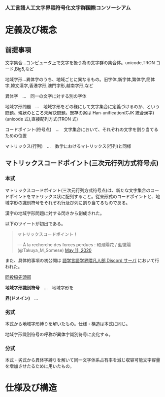 ### 人工言語人工文字界隈符号化文字群国際コンソーシアム

# 定義及び概念

## 前提事項

文字集合…コンピュータ上で文字を扱う為の文字群の集合体。unicode,TRON コード,Big5,など

地域字形…異体字のうち、地域ごとに異なるもの。旧字体,新字体,繁体字,簡体字,韓文漢字,香港字形,澳門字形,越南字形,など

異体字　...　同一の文字に対する別の字体

地域字形問題　...　地域字形をどの様にして文字集合に定義づけるのか、という問題。現状のところ未解決問題。既存の案は Han-unification(CJK 統合漢字)(unicode 式),直接配列方式(TRON 式)

コードポイント(符号点)　...　文字集合において、それぞれの文字を割り当てるための位置

マトリックス(行列)　...　数学におけるマトリックス(行列)と同様

## マトリックスコードポイント(三次元行列方式符号点)

### **本式**

マトリックスコードポイント(三次元行列方式符号点)は、新たな文字集合のコードポイントをマトリックス状に配列すること。従来形式のコードポイントと、地域字形の識別符号をそれぞれ行及び列に割り当てるものである。

漢字の地域字形問題に対する閃きから創成された。

以下のツイートが初出である。

<blockquote class="twitter-tweet"><p lang="ja" dir="ltr">マトリックスコードポイント！</p>&mdash; À la recherche des forces perdues : 和澄陽花 / 藍徽陽 (@Takuya_M_Somese) <a href="https://twitter.com/Takuya_M_Somese/status/1259665428126658565?ref_src=twsrc%5Etfw">May 11, 2020</a></blockquote> <script async src="https://platform.twitter.com/widgets.js" charset="utf-8"></script>

また、具体的事項の初公開は [語学言語学界隈凡人部 Discord サーバ](https://discord.gg/SCHUFHc) において行われた。

[同投稿先頭部](https://discordapp.com/channels/556467275776000000/597366898090573835/709246180911218759)

**地域字形識別符号**　...　地域字形を

**界(ドメイン)**　...

### **劣式**

本式から地域字形縛りを解いたもの。仕様・構造は本式に同じ。

地域字形識別符号の呼称が異体字識別符号に変化する。

### **分式**

本式・劣式から異体字縛りを解いて同一文字体系占有率を減じ収容可能文字容量を増加させたるために用いたもの。

# 仕様及び構造
